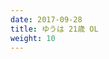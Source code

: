 ```yaml
---
date: 2017-09-28
title: ゆうは 21歳 OL
weight: 10
---
```


<script type="text/javascript" charset="utf-8" src="http://www.mgstage.com/js/mgs_sample_movie.js?p=SIRO-3207&s=1&m=4&c=H4DXKUIBIQ7YOYNKBIPRBPQ2D3"></script>

